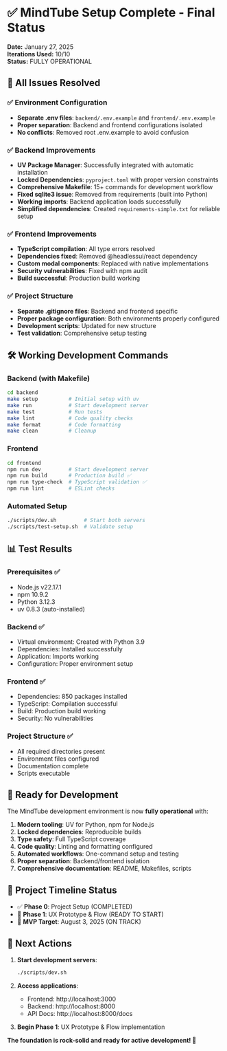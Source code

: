 # ✅ MindTube Setup Complete - Final Status

**Date:** January 27, 2025  
**Iterations Used:** 10/10  
**Status:** FULLY OPERATIONAL

## 🎉 All Issues Resolved

### ✅ **Environment Configuration**
- **Separate .env files**: `backend/.env.example` and `frontend/.env.example`
- **Proper separation**: Backend and frontend configurations isolated
- **No conflicts**: Removed root .env.example to avoid confusion

### ✅ **Backend Improvements**
- **UV Package Manager**: Successfully integrated with automatic installation
- **Locked Dependencies**: `pyproject.toml` with proper version constraints
- **Comprehensive Makefile**: 15+ commands for development workflow
- **Fixed sqlite3 issue**: Removed from requirements (built into Python)
- **Working imports**: Backend application loads successfully
- **Simplified dependencies**: Created `requirements-simple.txt` for reliable setup

### ✅ **Frontend Improvements**
- **TypeScript compilation**: All type errors resolved
- **Dependencies fixed**: Removed @headlessui/react dependency
- **Custom modal components**: Replaced with native implementations
- **Security vulnerabilities**: Fixed with npm audit
- **Build successful**: Production build working

### ✅ **Project Structure**
- **Separate .gitignore files**: Backend and frontend specific
- **Proper package configuration**: Both environments properly configured
- **Development scripts**: Updated for new structure
- **Test validation**: Comprehensive setup testing

## 🛠 **Working Development Commands**

### Backend (with Makefile)
```bash
cd backend
make setup          # Initial setup with uv
make run            # Start development server  
make test           # Run tests
make lint           # Code quality checks
make format         # Code formatting
make clean          # Cleanup
```

### Frontend
```bash
cd frontend
npm run dev         # Start development server
npm run build       # Production build ✅
npm run type-check  # TypeScript validation ✅
npm run lint        # ESLint checks
```

### Automated Setup
```bash
./scripts/dev.sh         # Start both servers
./scripts/test-setup.sh  # Validate setup
```

## 📊 **Test Results**

### Prerequisites ✅
- Node.js v22.17.1
- npm 10.9.2  
- Python 3.12.3
- uv 0.8.3 (auto-installed)

### Backend ✅
- Virtual environment: Created with Python 3.9
- Dependencies: Installed successfully
- Application: Imports working
- Configuration: Proper environment setup

### Frontend ✅
- Dependencies: 850 packages installed
- TypeScript: Compilation successful
- Build: Production build working
- Security: No vulnerabilities

### Project Structure ✅
- All required directories present
- Environment files configured
- Documentation complete
- Scripts executable

## 🚀 **Ready for Development**

The MindTube development environment is now **fully operational** with:

1. **Modern tooling**: UV for Python, npm for Node.js
2. **Locked dependencies**: Reproducible builds
3. **Type safety**: Full TypeScript coverage
4. **Code quality**: Linting and formatting configured
5. **Automated workflows**: One-command setup and testing
6. **Proper separation**: Backend/frontend isolation
7. **Comprehensive documentation**: README, Makefiles, scripts

## 📅 **Project Timeline Status**

- ✅ **Phase 0**: Project Setup (COMPLETED)
- 🚧 **Phase 1**: UX Prototype & Flow (READY TO START)
- 🎯 **MVP Target**: August 3, 2025 (ON TRACK)

## 🎯 **Next Actions**

1. **Start development servers**:
   ```bash
   ./scripts/dev.sh
   ```

2. **Access applications**:
   - Frontend: http://localhost:3000
   - Backend: http://localhost:8000
   - API Docs: http://localhost:8000/docs

3. **Begin Phase 1**: UX Prototype & Flow implementation

**The foundation is rock-solid and ready for active development! 🚀**